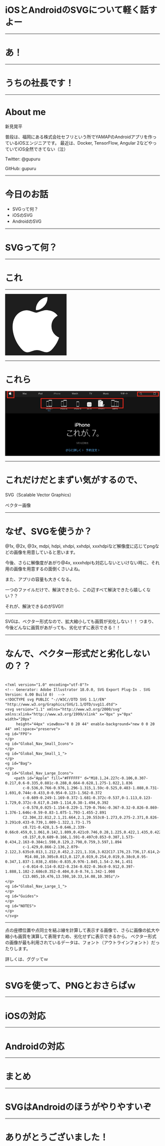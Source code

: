 # iOSとAndroidのSVGについて軽く話すよー

---

# あ！

---

# うちの社長です！

---

# About me

新見晃平

普段は、福岡にある株式会社セフリという所でYAMAPのAndroidアプリを作っているiOSエンジニアです。
最近は、Docker, TensorFlow, Angular 2などやっていてiOS全然できてない（泣）

Twitter: @gupuru

GitHub: gupuru

---

# 今日のお話

- SVGって何？
- iOSのSVG
- AndroidのSVG　

---

# SVGって何？

---

# これ

---

![inline fill fit](img/apple.png)

---

# これら

![inline fill fit](img/apple2.png)

---

# これだけだとまずい気がするので、

SVG（Scalable Vector Graphics）

ベクター画像

---

# なぜ、SVGを使うか？

@1x, @2x, @3x, mdpi, hdpi, xhdpi, xxhdpi, xxxhdpiなど解像度に応じてpngなどの画像を用意していると思います。

今後、さらに解像度があがり@4x, xxxxhdpiも対応しないといけない時に、それ用の画像を用意するの面倒くさいよね。

また、アプリの容量も大きくなる。

一つのファイルだけで、解決できたら、この辺すべて解決できたら嬉しくない？？

それが、解決できるのがSVG!!

---

SVGは、ベクター形式なので、拡大縮小しても画質が劣化しない！！
つまり、今後どんなに画質があがっても、劣化せずに表示できる！！

---

# なんで、ベクター形式だと劣化しないの？？

```

<?xml version="1.0" encoding="utf-8"?>
<!-- Generator: Adobe Illustrator 18.0.0, SVG Export Plug-In . SVG Version: 6.00 Build 0)  -->
<!DOCTYPE svg PUBLIC "-//W3C//DTD SVG 1.1//EN" "http://www.w3.org/Graphics/SVG/1.1/DTD/svg11.dtd">
<svg version="1.1" xmlns="http://www.w3.org/2000/svg" xmlns:xlink="http://www.w3.org/1999/xlink" x="0px" y="0px" width="20px"
	 height="44px" viewBox="0 0 20 44" enable-background="new 0 0 20 44" xml:space="preserve">
<g id="FPO">
</g>
<g id="Global_Nav_Small_Icons">
</g>
<g id="Global_Nav_Small_1_">
</g>
<g id="Bag">
</g>
<g id="Global_Nav_Large_Icons">
	<path id="Apple" fill="#FFFFFF" d="M18.1,24.227c-0.106,0.307-0.217,0.6-0.335,0.881c-0.288,0.664-0.628,1.275-1.022,1.836
		c-0.536,0.766-0.976,1.296-1.315,1.59c-0.525,0.483-1.088,0.731-1.691,0.744c-0.433,0-0.954-0.123-1.562-0.372
		c-0.609-0.249-1.169-0.372-1.681-0.372c-0.537,0-1.113,0.123-1.729,0.372c-0.617,0.249-1.114,0.38-1.494,0.392
		c-0.578,0.025-1.154-0.229-1.729-0.764c-0.367-0.32-0.826-0.869-1.376-1.646c-0.59-0.83-1.075-1.793-1.455-2.891
		C2.304,22.812,2.1,21.664,2.1,20.553c0-1.273,0.275-2.371,0.826-3.291c0.433-0.739,1.009-1.322,1.73-1.75
		c0.721-0.428,1.5-0.646,2.339-0.66c0.459,0,1.061,0.142,1.809,0.421c0.746,0.28,1.225,0.422,1.435,0.422
		c0.157,0,0.689-0.166,1.591-0.497c0.853-0.307,1.573-0.434,2.163-0.384c1.598,0.129,2.798,0.759,3.597,1.894
		c-1.429,0.866-2.136,2.079-2.122,3.635c0.013,1.212,0.452,2.221,1.316,3.022C17.176,23.736,17.614,24.023,18.1,24.227z
		 M14.08,10.305c0.013,0.127,0.019,0.254,0.019,0.38c0,0.95-0.347,1.837-1.038,2.658c-0.835,0.976-1.845,1.54-2.94,1.451
		c-0.014-0.114-0.022-0.234-0.022-0.36c0-0.912,0.397-1.888,1.102-2.686c0.352-0.404,0.8-0.74,1.342-1.008
		C13.085,10.476,13.598,10.33,14.08,10.305z"/>
</g>
<g id="Global_Nav_Large_1_">
</g>
<g id="Guides">
</g>
<g id="NOTES">
</g>
</svg>

```
---

点の座標位置や点同士を結ぶ線を計算して表示する画像で、さらに画像の拡大や縮小も画質を演算して表現すため、劣化せずに表示できるから。
ベクター形式の画像が最も利用されているデータは、フォント（アウトラインフォント）だったりします。

詳しくは、ググッてｗ

---

# SVGを使って、PNGとおさらばｗ

---

# iOSの対応


---

# Androidの対応

---

# まとめ

---

# SVGはAndroidのほうがやりやすいぞ

---

# ありがとうございました！